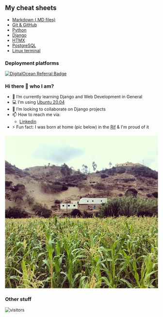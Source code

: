 ## My cheat sheets

* [Markdown (.MD files)](my_cheat_sheets/markdown/README.md)
* [Git & GitHub](my_cheat_sheets/git/README.md)
* [Python](my_cheat_sheets/python/README.md)
* [Django](my_cheat_sheets/django/README.md)
* [HTMX](my_cheat_sheets/htmx/README.md)
* [PostgreSQL](my_cheat_sheets/postgresql/README.md)
* [Linux terminal](my_cheat_sheets/linux/README.md)



### Deployment platforms
[![DigitalOcean Referral Badge](https://web-platforms.sfo2.cdn.digitaloceanspaces.com/WWW/Badge%201.svg)](https://www.digitalocean.com/?refcode=f1af247b90c6&utm_campaign=Referral_Invite&utm_medium=Referral_Program&utm_source=badge)



### Hi there 👋 who I am?

- 🌱 I’m currently learning Django and Web Development in General
- :computer: I’m using [Ubuntu 20.04][ubuntu20_04]
- 👯 I’m looking to collaborate on Django projects
- 📫 How to reach me via:
  - [Linkedin][myLinkedinPage]
- ⚡ Fun fact: I was born at home (pic below) in the [Rif][Riflink] & I'm proud of it
<img src="images/birthlocation.jpg">


### Other stuff

![visitors](https://visitor-badge.laobi.icu/badge?page_id=ramiboutas.visitor-badge)

<!-- links used in this file -->
[Riflink]:https://en.wikipedia.org/wiki/Rif
[myLinkedinPage]:https://www.linkedin.com/in/ramiboutas/
[ubuntu20_04]:https://releases.ubuntu.com/20.04/
